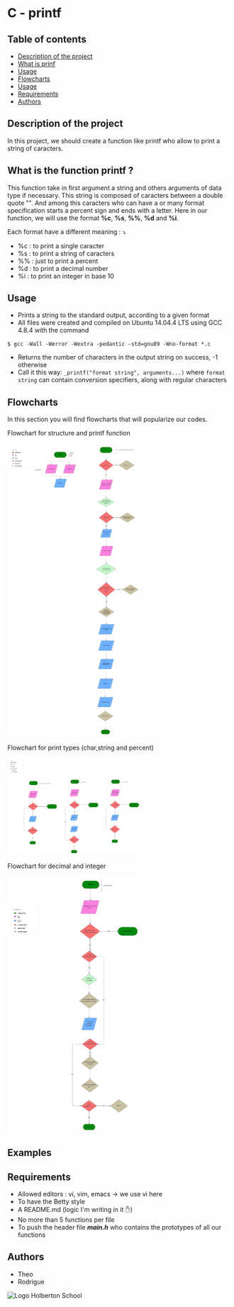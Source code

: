 C - printf
==========

## Table of contents
* [Description of the project](#description-of-the-project)
* [What is prinf](#what-is-printf)
* [Usage](#usage)
* [Flowcharts](#Flowcharts)
* [Usage](#usage)
* [Requirements](#requirement)
* [Authors](#authors)

## Description of the project

In this project, we should create a function like printf who allow to print a string of caracters. 

## What is the function printf ?
 
This function take in first argument a string and others arguments of data type if necessary. This string is composed of caracters between a double quote "". And among this caracters who can have a or many format specification starts a percent sign and ends with a letter. Here in our function, we will use the format **%c**, **%s**, **%%**, **%d** and **%i**.

Each format have a different meaning : :arrow_heading_down: 
* %c : to print a single caracter
* %s : to print a string of caracters
* %% : just to print a percent
* %d : to print a decimal number
* %i : to print an integer in base 10

## Usage

* Prints a string to the standard output, according to a given format
* All files were created and compiled on Ubuntu 14.04.4 LTS using GCC 4.8.4 with the command
```
$ gcc -Wall -Werror -Wextra -pedantic -std=gnu89 -Wno-format *.c
```
* Returns the number of characters in the output string on success, -1 otherwise
* Call it this way: `_printf("format string", arguments...)` where `format string` can contain conversion specifiers, along with regular characters

## Flowcharts

In this section you will find flowcharts that will popularize our codes.

Flowchart for structure and printf function


<img src="Flowcharts/MAIN.H + PRINTF.png" alt="Structure + printf" width="300"/>

Flowchart for print types (char,string and percent)


<img src="Flowcharts/TYPES OF FUNCTIONS.png" alt="Types of function" width="300"/>

Flowchart for decimal and integer


<img src="Flowcharts/DECIMAL AND INT.png" alt="Decimal and integer" width="300"/>

## Examples

## Requirements

* Allowed editors : vi, vim, emacs -> we use vi here
* To have the Betty style
* A README.md (logic I'm writing in it :hand:)
* No more than 5 functions per file
* To push the header file ***main.h*** who contains the prototypes of all our functions

## Authors

* Theo 
* Rodrigue 

<img src="https://blog.holbertonschool.com/wp-content/uploads/2019/04/instagram_feed180.jpg" alt="Logo Holberton School"
width="200" height="200"/>
